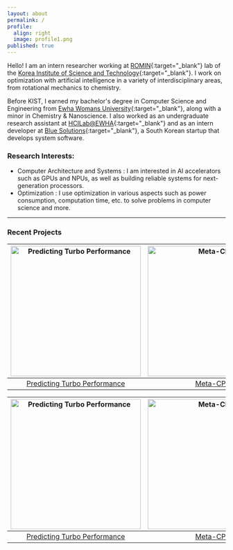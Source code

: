 ```yaml
---
layout: about
permalink: /
profile:
  align: right
  image: profile1.png
published: true
---
```


Hello! I am an intern researcher working at [ROMIN](https://romin.re.kr/){:target="_blank"} lab of the [Korea Institute of Science and Technology](https://www.kist.re.kr/eng/index.do){:target="_blank"}. I work on optimization with artificial intelligence in a variety of interdisciplinary areas, from rotational mechanics to chemistry. 

Before KIST, I earned my bachelor's degree in Computer Science and Engineering from [Ewha Womans University](https://www.ewha.ac.kr/ewhaen/index.do){:target="_blank"}, along with a minor in Chemistry & Nanoscience. I also worked as an undergraduate research assistant at [HCILab@EWHA](https://hcil-ewha.github.io/homepage/){:target="_blank"} and as an intern developer at [Blue Solutions](http://www.bluechain.kr/main#){:target="_blank"}, a South Korean startup that develops system software.

### Research Interests:
- Computer Architecture and Systems : I am interested in AI accelerators such as GPUs and NPUs, as well as building reliable systems for next-generation processors.   
- Optimization : I use optimization in various aspects such as power consumption, computation time, etc. to solve problems in computer science and more.

-------------------
### Recent Projects 

| <a href="{{site.baseurl}}/projects/1turbo-prediction/"><img src="{{site.baseurl}}/assets/images/mlpArch.png" alt="Predicting Turbo Performance" width="300"></a> | <a href="{{site.baseurl}}/projects/2meta-cps/"><img src="{{site.baseurl}}/assets/images/m-cps.png" alt="Meta-CPS" width="300"></a> | <a href="{{site.baseurl}}/projects/">More →</a> |
|:---:|:---:|:---:|
|[Predicting Turbo Performance]({{site.baseurl}}/projects/1turbo-prediction/) | [Meta-CPS]({{site.baseurl}}/projects/2meta-cps/) | <br> |

| <a href="{{site.baseurl}}/projects/1turbo-prediction/"><img src="{{site.baseurl}}/assets/images/mlpArch.png" alt="Predicting Turbo Performance" width="300"></a> | <a href="{{site.baseurl}}/projects/2meta-cps/"><img src="{{site.baseurl}}/assets/images/m-cps.png" alt="Meta-CPS" width="300"></a> | aaa |
|:---:|:---:|:---:|
|[Predicting Turbo Performance]({{site.baseurl}}/projects/1turbo-prediction/) | [Meta-CPS]({{site.baseurl}}/projects/2meta-cps/) |aa|